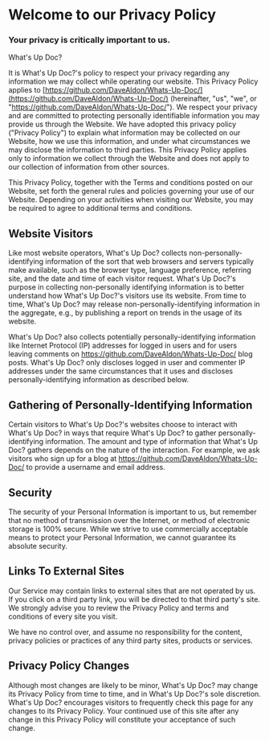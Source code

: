 # Welcome to our Privacy Policy

### Your privacy is critically important to us.

What's Up Doc?

It is What's Up Doc?'s policy to respect your privacy regarding any information we may collect while operating our website. This Privacy Policy applies to [https://github.com/DaveAldon/Whats-Up-Doc/](https://github.com/DaveAldon/Whats-Up-Doc/) (hereinafter, "us", "we", or "https://github.com/DaveAldon/Whats-Up-Doc/"). We respect your privacy and are committed to protecting personally identifiable information you may provide us through the Website. We have adopted this privacy policy ("Privacy Policy") to explain what information may be collected on our Website, how we use this information, and under what circumstances we may disclose the information to third parties. This Privacy Policy applies only to information we collect through the Website and does not apply to our collection of information from other sources.

This Privacy Policy, together with the Terms and conditions posted on our Website, set forth the general rules and policies governing your use of our Website. Depending on your activities when visiting our Website, you may be required to agree to additional terms and conditions.

## Website Visitors

Like most website operators, What's Up Doc? collects non-personally-identifying information of the sort that web browsers and servers typically make available, such as the browser type, language preference, referring site, and the date and time of each visitor request. What's Up Doc?'s purpose in collecting non-personally identifying information is to better understand how What's Up Doc?'s visitors use its website. From time to time, What's Up Doc? may release non-personally-identifying information in the aggregate, e.g., by publishing a report on trends in the usage of its website.

What's Up Doc? also collects potentially personally-identifying information like Internet Protocol (IP) addresses for logged in users and for users leaving comments on https://github.com/DaveAldon/Whats-Up-Doc/ blog posts. What's Up Doc? only discloses logged in user and commenter IP addresses under the same circumstances that it uses and discloses personally-identifying information as described below.

## Gathering of Personally-Identifying Information

Certain visitors to What's Up Doc?'s websites choose to interact with What's Up Doc? in ways that require What's Up Doc? to gather personally-identifying information. The amount and type of information that What's Up Doc? gathers depends on the nature of the interaction. For example, we ask visitors who sign up for a blog at https://github.com/DaveAldon/Whats-Up-Doc/ to provide a username and email address.

## Security

The security of your Personal Information is important to us, but remember that no method of transmission over the Internet, or method of electronic storage is 100% secure. While we strive to use commercially acceptable means to protect your Personal Information, we cannot guarantee its absolute security.

## Links To External Sites

Our Service may contain links to external sites that are not operated by us. If you click on a third party link, you will be directed to that third party's site. We strongly advise you to review the Privacy Policy and terms and conditions of every site you visit.

We have no control over, and assume no responsibility for the content, privacy policies or practices of any third party sites, products or services.

## Privacy Policy Changes

Although most changes are likely to be minor, What's Up Doc? may change its Privacy Policy from time to time, and in What's Up Doc?'s sole discretion. What's Up Doc? encourages visitors to frequently check this page for any changes to its Privacy Policy. Your continued use of this site after any change in this Privacy Policy will constitute your acceptance of such change.
